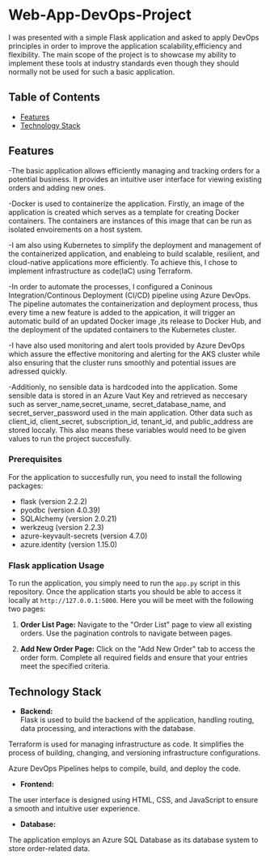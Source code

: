# Web-App-DevOps-Project
I was presented with a simple Flask application and asked to apply DevOps principles in order to improve the application scalability,efficiency and flexibility. The main scope of the project is to showcase my ability to implement these tools at industry standards even though they should normally not be used for such a basic application. 

## Table of Contents

- [Features](#features)
- [Technology Stack](#technology-stack)

## Features

-The basic application allows efficiently managing and tracking orders for a potential business. It provides an intuitive user interface for viewing existing orders and adding new ones. 

-Docker is used to containerize the application. Firstly, an image of the application is created which serves as a template for creating Docker containers. The containers are instances of this image that can be run as isolated envoirements on a host system.

-I am also using Kubernetes to simplify the deployment and management of the containerized application, and enableing to build scalable, resilient, and cloud-native applications more efficiently. To achieve this, I chose to implement infrastructure as code(IaC) using Terraform. 

-In order to automate the processes, I configured a Coninous Integration/Continous Deployment (CI/CD) pipeline using Azure DevOps. The pipeline automates the containerization and deployment process, thus every time a new feature is added to the appication, it will trigger an automatic build of an updated Docker image ,its release to Docker Hub, and the deployment of the updated containers to the Kubernetes cluster.

-I have also used monitoring and alert tools provided by Azure DevOps which assure the effective monitoring and alerting for the AKS cluster while also ensuring that the cluster runs smoothly and potential issues are adressed quickly.

-Additionly, no sensible data is hardcoded into the application. Some sensible data is stored in an Azure Vaut Key and retrieved as neccesary such as server_name,secret_uname, secret_database_name, and secret_server_password used in the main application. Other data such as client_id, client_secret, subscription_id, tenant_id, and public_address are stored loccaly. This also means these variables would need to be given values to run the project succesfully.

### Prerequisites

For the application to succesfully run, you need to install the following packages:

- flask (version 2.2.2)
- pyodbc (version 4.0.39)
- SQLAlchemy (version 2.0.21)
- werkzeug (version 2.2.3)
- azure-keyvault-secrets (version 4.7.0)
- azure.identity (version 1.15.0)

### Flask application Usage

To run the application, you simply need to run the `app.py` script in this repository. Once the application starts you should be able to access it locally at `http://127.0.0.1:5000`. Here you will be meet with the following two pages:

1. **Order List Page:** Navigate to the "Order List" page to view all existing orders. Use the pagination controls to navigate between pages.

2. **Add New Order Page:** Click on the "Add New Order" tab to access the order form. Complete all required fields and ensure that your entries meet the specified criteria.

## Technology Stack

- **Backend:**  
Flask is used to build the backend of the application, handling routing, data processing, and interactions with the database.

Terraform is used for managing infrastructure as code. It simplifies the process of building, changing, and versioning infrastructure configurations.

Azure DevOps Pipelines helps to compile, build, and deploy the code.

- **Frontend:** 

The user interface is designed using HTML, CSS, and JavaScript to ensure a smooth and intuitive user experience.

- **Database:** 

The application employs an Azure SQL Database as its database system to store order-related data.

